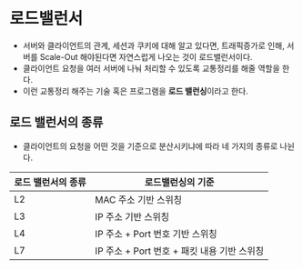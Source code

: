 # 로드밸런서
- 서버와 클라이언트의 관계, 세션과 쿠키에 대해 알고 있다면, 트래픽증가로 인해, 서버를 Scale-Out 해야된다면
   자연스럽게 나오는 것이 로드밸런서이다.
- 클라이언트 요청을 여러 서버에 나눠 처리할 수 있도록 교통정리를 해줄 역할을 한다. 
- 이런 교통정리 해주는 기술 혹은 프로그램을 **로드 밸런싱**이라고 한다.
## 로드 밸런서의 종류 
- 클라이언트의 요청을 어떤 것을 기준으로 분산시키냐에 따라 네 가지의 종류로 나뉜다.

|로드 밸런서의 종류|로드밸런싱의 기준 |
|--|--|
|L2| MAC 주소 기반 스위칭|
|L3| IP 주소 기반 스위칭|
|L4|IP 주소 + Port 번호 기반 스위칭|
|L7|IP 주소 + Port 번호 + 패킷 내용 기반 스위칭 |